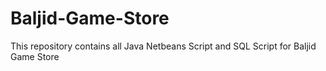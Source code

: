 # Baljid-Game-Store
This repository contains all Java Netbeans Script and SQL Script for Baljid Game Store
